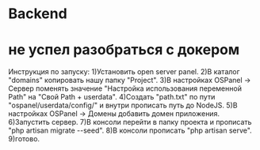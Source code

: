 # Backend

# не успел разобраться с докером

Инструкция по запуску:
1)Установить open server panel.
2)В каталог "domains" копировать нашу папку "Project".
3)В настройках OSPanel -> Сервер поменять значение "Настройка использования переменной Path" на "Свой Path + userdata".
4)Создать "path.txt" по пути "ospanel/userdata/config/" и внутри прописать путь до NodeJS.
5)В настройках OSPanel -> Домены добавить домен приложения.
6)Запустить сервер.
7)В консоли перейти в папку проекта и прописать "php artisan migrate --seed".
8)В консоли прописать "php artisan serve".
9)готово.
